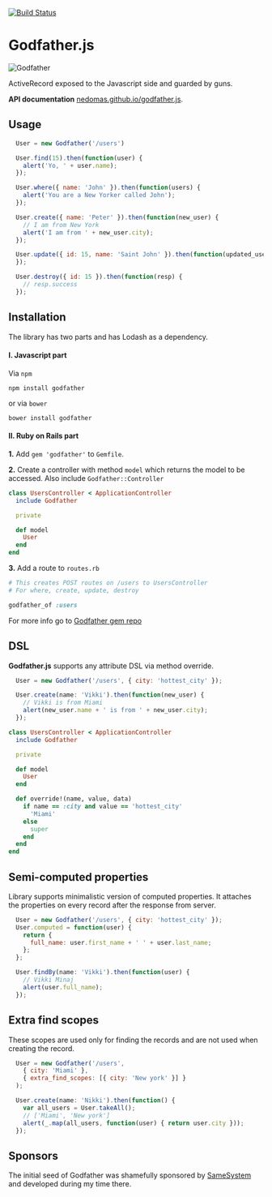 [![Build Status](https://travis-ci.org/Nedomas/godfather.js.svg?branch=master)](https://travis-ci.org/Nedomas/godfather.js)

# Godfather.js

![Godfather](https://cloud.githubusercontent.com/assets/1877286/4621676/2998b296-532f-11e4-91ed-f9b246d15568.jpg)

ActiveRecord exposed to the Javascript side and guarded by guns.

**API documentation** [nedomas.github.io/godfather.js](http://nedomas.github.io/godfather.js/src/godfather.html).

## Usage

```js
  User = new Godfather('/users')

  User.find(15).then(function(user) {
    alert('Yo, ' + user.name);
  });

  User.where({ name: 'John' }).then(function(users) {
    alert('You are a New Yorker called John');
  });

  User.create({ name: 'Peter' }).then(function(new_user) {
    // I am from New York
    alert('I am from ' + new_user.city);
  });

  User.update({ id: 15, name: 'Saint John' }).then(function(updated_user) {
  });

  User.destroy({ id: 15 }).then(function(resp) {
    // resp.success
  });
```

## Installation

The library has two parts and has Lodash as a dependency.

#### I. Javascript part

Via ``npm``

```
npm install godfather
```

or via ``bower``

```
bower install godfather
```

#### II. Ruby on Rails part

**1.** Add ``gem 'godfather'`` to ``Gemfile``.

**2.** Create a controller with method ``model`` which returns the model to be accessed.
Also include ``Godfather::Controller``

```ruby
class UsersController < ApplicationController
  include Godfather

  private

  def model
    User
  end
end
```

**3.** Add a route to ``routes.rb``

```ruby
# This creates POST routes on /users to UsersController
# For where, create, update, destroy

godfather_of :users
```

For more info go to [Godfather gem repo](https://github.com/Nedomas/godfather)

## DSL

**Godfather.js** supports any attribute DSL via method override.

```js
  User = new Godfather('/users', { city: 'hottest_city' });

  User.create(name: 'Vikki').then(function(new_user) {
    // Vikki is from Miami
    alert(new_user.name + ' is from ' + new_user.city);
  });
```

```ruby
class UsersController < ApplicationController
  include Godfather

  private

  def model
    User
  end

  def override!(name, value, data)
    if name == :city and value == 'hottest_city'
      'Miami'
    else
      super
    end
  end
end
```

## Semi-computed properties

Library supports minimalistic version of computed properties. It attaches the properties on every record after the response from server.

```js
  User = new Godfather('/users', { city: 'hottest_city' });
  User.computed = function(user) {
    return {
      full_name: user.first_name + ' ' + user.last_name;
    };
  };

  User.findBy(name: 'Vikki').then(function(user) {
    // Vikki Minaj
    alert(user.full_name);
  });
```

## Extra find scopes

These scopes are used only for finding the records and are not used when creating the record.

```js
  User = new Godfather('/users',
    { city: 'Miami' },
    { extra_find_scopes: [{ city: 'New york' }] }
  );

  User.create(name: 'Nikki').then(function() {
    var all_users = User.takeAll();
    // ['Miami', 'New york']
    alert(_.map(all_users, function(user) { return user.city }));
  });
```

## Sponsors

The initial seed of Godfather was shamefully sponsored by [SameSystem](http://www.samesystem.com) and
developed during my time there.
